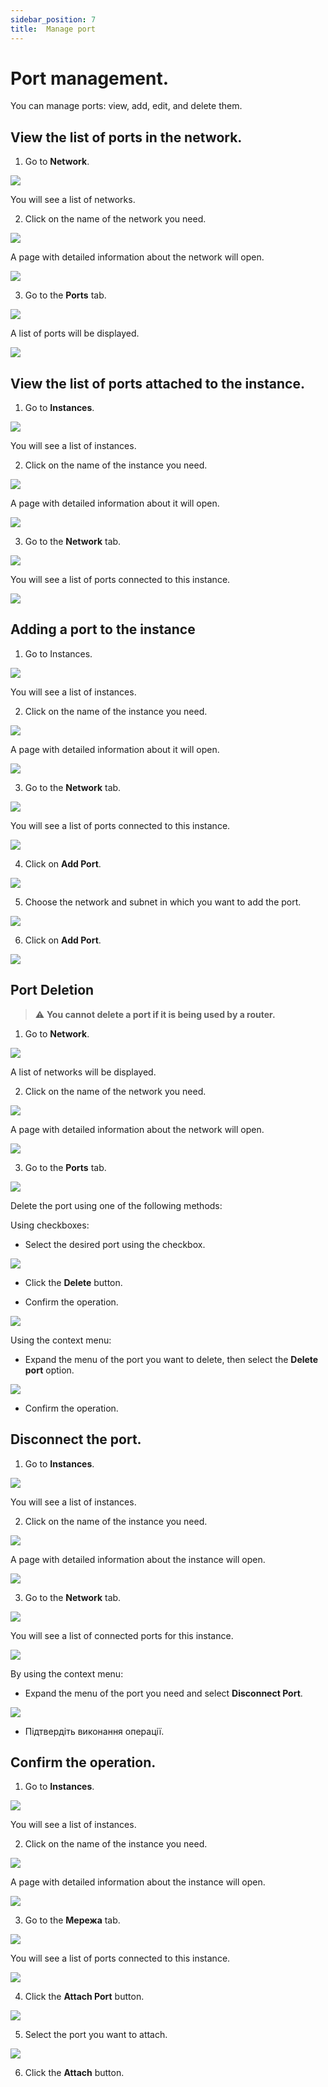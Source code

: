 ```yaml
---
sidebar_position: 7
title:  Manage port
---
```


# Port management.

You can manage ports: view, add, edit, and delete them.

## View the list of ports in the network.

1. Go to **Network**.

![](../img/i-net1.png)

You will see a list of networks.

2. Click on the name of the network you need.

![](../img/i-net12.png)

A page with detailed information about the network will open.

![](../img/i-net3.png)

3. Go to the **Ports** tab.

![](../img/i-port1.png)

A list of ports will be displayed.

![](../img/i-port2.png)


## View the list of ports attached to the instance.

1. Go to **Instances**.

![](../img/ic-instance-1.svg)

You will see a list of instances.

2. Click on the name of the instance you need.

![](../img/i-inst-1.png)

A page with detailed information about it will open.

![](../img/i-inst-2.png)

3. Go to the **Network** tab.

![](../img/i-inst-3.png)

You will see a list of ports connected to this instance.

![](../img/i-inst-4.png)

## Adding a port to the instance

1. Go to Instances.

![](../img/ic-instance-1.svg)

You will see a list of instances.

2. Click on the name of the instance you need.

![](../img/i-inst-1.png)

A page with detailed information about it will open.

![](../img/i-inst-2.png)

3. Go to the **Network** tab.

![](../img/i-inst-3.png)

You will see a list of ports connected to this instance.

![](../img/i-inst-4.png)

4. Click on **Add Port**.

![](../img/i-inst-5.png)

5. Choose the network and subnet in which you want to add the port.

![](../img/i-inst-6.png)

6. Click on **Add Port**.

![](../img/i-inst-7.png)

## Port Deletion

> :warning: **You cannot delete a port if it is being used by a router.**

1. Go to **Network**.

![](../img/i-net1.png)

A list of networks will be displayed.

2. Click on the name of the network you need.

![](../img/i-net2.png)

A page with detailed information about the network will open.

![](../img/i-net3.png)

3. Go to the **Ports** tab.

![](../img/i-port1.png)

Delete the port using one of the following methods:

Using checkboxes:

- Select the desired port using the checkbox.

![](../img/i-port3.png)

- Click the **Delete** button.

- Confirm the operation.

![](../img/i-port4.png)

Using the context menu:

- Expand the menu of the port you want to delete, then select the **Delete port** option.

![](../img/i-port5.png)

- Confirm the operation.

## Disconnect the port.

1. Go to **Instances**.

![](../img/ic-instance-1.svg)

You will see a list of instances.

2. Click on the name of the instance you need.

![](../img/i-inst-1.png)

A page with detailed information about the instance will open.

![](../img/i-inst-2.png)

3. Go to the **Network** tab.

![](../img/i-inst-3.png)

You will see a list of connected ports for this instance.

![](../img/i-inst-4.png)

By using the context menu:

- Expand the menu of the port you need and select **Disconnect Port**.

![](../img/i-inst-8.png)

- Підтвердіть виконання операції.

## Confirm the operation.

1. Go to **Instances**.

![](../img/ic-instance-1.svg)

You will see a list of instances.

2. Click on the name of the instance you need.

![](../img/i-inst-1.png)

A page with detailed information about the instance will open.

![](../img/i-inst-2.png)

3. Go to the **Мережа** tab.

![](../img/i-inst-3.png)

You will see a list of ports connected to this instance.

![](../img/i-inst-4.png)

4. Click the **Attach Port** button.

![](../img/i-inst-9.png)

5. Select the port you want to attach.

![](../img/i-inst-10.png)

6. Click the **Attach** button.